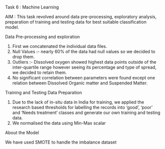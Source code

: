 Task 6 : Machine Learning 

AIM : This task revolved around data pre-processing, exploratory analysis, preparation of training and testing data for best suitable classification model. 

Data Pre-processing  and exploration 

1. First we concatenated the individual data files. 
2. Null Values :- nearly 60% of the data had null values so we decided to drop them.
3. Outliers :- Dissolved oxygen showed highest data points outside of the inter-quartile range however seeing its percentage and type of spread, we decided to retain them.
4. No significant correlation between parameters were found except one relation between Dissolved Organic matter and Suspended Matter.  

Training and Testing Data Preparation 

1. Due to the lack of in-situ data in India for training, we applied the research based thresholds for labelling the records into ‘good’, ‘poor’ and ‘Needs treatment’ classes and generate our own training and testing data.
2. We normalised the data using Min-Max scalar

About the Model 

We have used SMOTE to handle the imbalance dataset 
